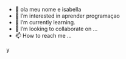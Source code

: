 - 👋  ola meu nome e  isabella
- 👀 I’m interested in  aprender programaçao
- 🌱 I’m currently learning.
- 💞️ I’m looking to collaborate on ...
- 📫 How to reach me ...

<!---
isabellagodinho/isabellagodinho is a ✨ special ✨ repository because its `README.md` (this file) appears on your GitHub profile.
You can click the Preview link to take a look at your changes.
--->
y
